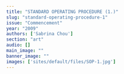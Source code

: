 ```yaml
---
title: "STANDARD OPERATING PROCEDURE (1.)"
slug: "standard-operating-procedure-1"
issue: "Commencement"
year: "2009"
authors: ['Sabrina Chou']
section: "art"
audio: []
main_image: ""
banner_image: ""
images: ['sites/default/files/SOP-1.jpg']
---
```

